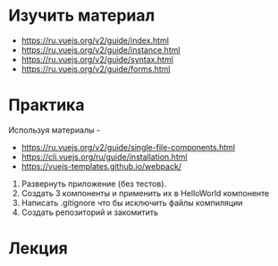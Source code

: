 # Изучить материал
 * https://ru.vuejs.org/v2/guide/index.html
 * https://ru.vuejs.org/v2/guide/instance.html
 * https://ru.vuejs.org/v2/guide/syntax.html
 * https://ru.vuejs.org/v2/guide/forms.html
# Практика

Используя материалы -
 * https://ru.vuejs.org/v2/guide/single-file-components.html
 * https://cli.vuejs.org/ru/guide/installation.html
 * https://vuejs-templates.github.io/webpack/

1) Развернуть приложение (без тестов).
2) Создать 3 компоненты и применить их в HelloWorld компоненте
3) Написать .gitignore что бы исключить файлы компиляции
4) Создать репозиторий и закомитить

# Лекция

